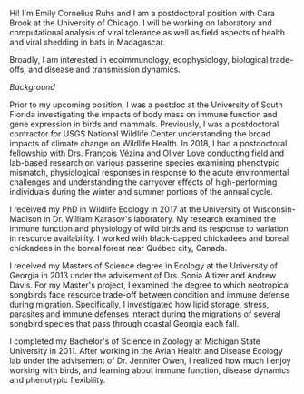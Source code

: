 Hi! I'm Emily Cornelius Ruhs and I am a postdoctoral position with Cara Brook at the University of Chicago. 
I will be working on laboratory and computational analysis of viral tolerance as well as field aspects of health and viral shedding in bats in Madagascar.

Broadly, I am interested in ecoimmunology, ecophysiology, biological trade-offs, and disease and transmission dynamics. 
 
 
 
*Background*

Prior to my upcoming position, I was a postdoc at the University of South Florida investigating the impacts of body mass on immune function and gene expression in birds and mammals. Previously, I was a postdoctoral contractor for USGS National Wildlife Center understanding the broad impacts of climate change on Wildlife Health. In 2018, I had a postdoctoral fellowship with Drs. François Vézina and Oliver Love conducting field and lab-based research on various passerine species examining phenotypic mismatch, physiological responses in response to the acute environmental challenges and understanding the carryover effects of high-performing individuals during the winter and summer portions of the annual cycle.

I received my PhD in Wildlife Ecology in 2017 at the University of Wisconsin-Madison in Dr. William Karasov's laboratory. My research examined the immune function and physiology of wild birds and its response to variation in resource availability. I worked with black-capped chickadees and boreal chickadees in the boreal forest near Québec city, Canada. 

I received my Masters of Science degree in Ecology at the University of Georgia in 2013 under the advisement of Drs. Sonia Altizer and Andrew Davis. For my Master's project, I examined the degree to which neotropical songbirds face resource trade-off between condition and immune defense during migration. Specifically, I investigated how lipid storage, stress, parasites and immune defenses interact during the migrations of several songbird species that pass through coastal Georgia each fall. 

I completed my Bachelor's of Science in Zoology at Michigan State University in 2011. After working in the Avian Health and Disease Ecology lab under the advisement of Dr. Jennifer Owen, I realized how much I enjoy working with birds, and learning about immune function, disease dynamics and phenotypic flexibility.

